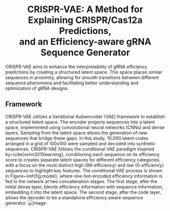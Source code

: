 <h1 align="center">
    CRISPR-VAE: A Method for Explaining CRISPR/Cas12a Predictions, <br>
    and an Efficiency-aware gRNA Sequence Generator
</h1>
CRISPR-VAE aims to enhance the interpretability of gRNA efficiency predictions by creating a structured latent space. This space places similar sequences in proximity, allowing for smooth transitions between different sequence phenomena and facilitating better understanding and optimization of gRNA designs.

## Framework
CRISPR-VAE utilizes a Variational Autoencoder (VAE) framework to establish a structured latent space. The encoder projects sequences into a latent space, implemented using convolutional neural networks (CNNs) and dense layers. Sampling from the latent space allows the generation of new sequences that bridge these gaps. In this study, 10,000 latent codes arranged in a grid of 100x100 were sampled and decoded into synthetic sequences. CRISPR-VAE follows the conditional VAE paradigm inspired by~\cite{sohn2015learning}, conditioning each sequence on its efficiency score to creates separate latent spaces for different efficiency categories, with a focus on the most distinct high (99-efficiency) and low (0-efficiency) sequences to highlight key features.
The conditional VAE process is shown in Figure~\ref{fig:model}, where one-hot-encoded efficiency information is fed to the network at two concatenation stages. The first stage, after the initial dense layer, blends efficiency information with sequence information, embedding it into the latent space. The second stage, after the code layer, allows the decoder to be a standalone efficiency aware sequence generator.
![image](https://github.com/michalrahimi29/CRISPR-VAE/assets/101520786/fb8f4da8-2947-484a-8db5-82d7b5e41e77)
